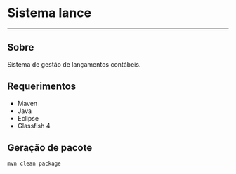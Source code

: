 # Sistema lance
---------------

## Sobre

Sistema de gestão de lançamentos contábeis.

## Requerimentos

- Maven
- Java
- Eclipse
- Glassfish 4

## Geração de pacote

`mvn clean package`